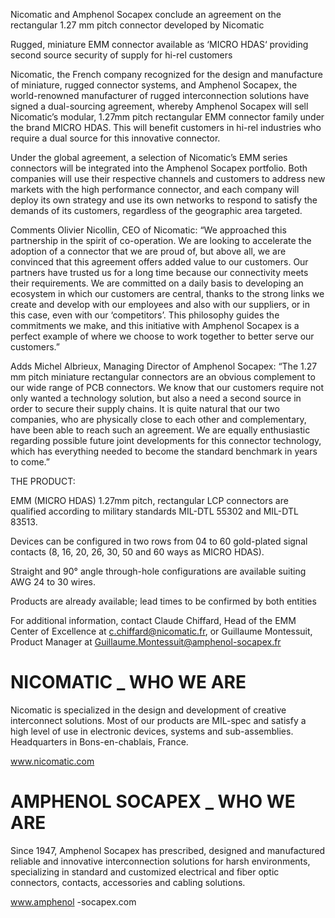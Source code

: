 Nicomatic and Amphenol Socapex conclude an agreement on the rectangular 1.27 mm pitch connector developed by Nicomatic

Rugged, miniature EMM connector available as ‘MICRO HDAS‘ providing second source security of supply for hi-rel customers

Nicomatic, the French company recognized for the design and manufacture of miniature, rugged connector systems, and Amphenol Socapex, the world-renowned manufacturer of rugged interconnection solutions have signed a dual-sourcing agreement, whereby Amphenol Socapex will sell Nicomatic’s modular, 1.27mm pitch rectangular EMM connector family under the brand MICRO HDAS. This will benefit customers in hi-rel industries who require a dual source for this innovative connector.

Under the global agreement, a selection of Nicomatic’s EMM series connectors will be integrated into the Amphenol Socapex portfolio. Both companies will use their respective channels and customers to address new markets with the high performance connector, and each company will deploy its own strategy and use its own networks to respond to satisfy the demands of its customers, regardless of the geographic area targeted.

Comments Olivier Nicollin, CEO of Nicomatic: “We approached this partnership in the spirit of co-operation. We are looking to accelerate the adoption of a connector that we are proud of, but above all, we are convinced that this agreement offers added value to our customers. Our partners have trusted us for a long time because our connectivity meets their requirements. We are committed on a daily basis to developing an ecosystem in which our customers are central, thanks to the strong links we create and develop with our employees and also with our suppliers, or in this case, even with our ‘competitors’. This philosophy guides the commitments we make, and this initiative with Amphenol Socapex is a perfect example of where we choose to work together to better serve our customers.”

Adds Michel Albrieux, Managing Director of Amphenol Socapex: “The 1.27 mm pitch miniature rectangular connectors are an obvious complement to our wide range of PCB connectors. We know that our customers require not only wanted a technology solution, but also a need a second source in order to secure their supply chains. It is quite natural that our two companies, who are physically close to each other and complementary, have been able to reach such an agreement. We are equally enthusiastic regarding possible future joint developments for this connector technology, which has everything needed to become the standard benchmark in years to come.”

THE PRODUCT:

EMM (MICRO HDAS) 1.27mm pitch, rectangular LCP connectors are qualified according to military standards MIL-DTL 55302 and MIL-DTL 83513.

Devices can be configured in two rows from 04 to 60 gold-plated signal contacts (8, 16, 20, 26, 30, 50 and 60 ways as MICRO HDAS).

Straight and 90° angle through-hole configurations are available suiting AWG 24 to 30 wires.

Products are already available; lead times to be confirmed by both entities

For additional information, contact Claude Chiffard, Head of the EMM Center of Excellence at c.chiffard@nicomatic.fr, or Guillaume Montessuit, Product Manager at Guillaume.Montessuit@amphenol-socapex.fr

# NICOMATIC _ WHO WE ARE

Nicomatic is specialized in the design and development of creative interconnect solutions. Most of our products are MIL-spec and satisfy a high level of use in electronic devices, systems and sub-assemblies. Headquarters in Bons-en-chablais, France.

www.nicomatic.com

# AMPHENOL SOCAPEX _ WHO WE ARE

Since 1947, Amphenol Socapex has prescribed, designed and manufactured reliable and innovative interconnection solutions for harsh environments, specializing in standard and customized electrical and fiber optic connectors, contacts, accessories and cabling solutions.

www.amphenol -socapex.com